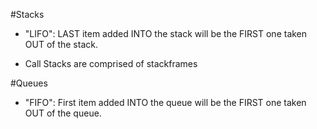 #Stacks
- "LIFO": LAST item added INTO the stack will be the FIRST one taken OUT of the stack.

- Call Stacks are comprised of stackframes

#Queues
- "FIFO": First item added INTO the queue will be the FIRST one taken OUT of the queue.
